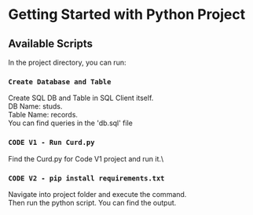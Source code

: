# Getting Started with Python Project

## Available Scripts

In the project directory, you can run:
### `Create Database and Table`

Create SQL DB and Table in SQL Client itself.\
DB Name: studs.\
Table Name: records.\
You can find queries in the 'db.sql' file

### `CODE V1 - Run Curd.py`

Find the Curd.py for Code V1 project and run it.\

### `CODE V2 - pip install requirements.txt`

Navigate into project folder and execute the command.\
Then run the python script. You can find the output.



